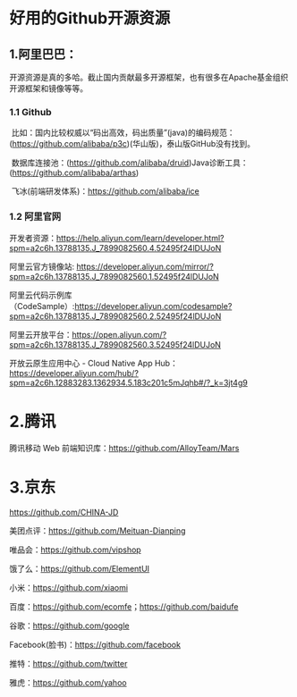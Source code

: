 # 好用的Github开源资源

## 1.阿里巴巴：

​	开源资源是真的多哈。截止国内贡献最多开源框架，也有很多在Apache基金组织开源框架和镜像等等。

### 1.1 Github

​	比如：国内比较权威以“码出高效，码出质量”(java)的编码规范：(https://github.com/alibaba/p3c)(华山版)，泰山版GitHub没有找到。

​       数据库连接池：(https://github.com/alibaba/druid)
​       Java诊断工具：(https://github.com/alibaba/arthas)

​       飞冰(前端研发体系)：<https://github.com/alibaba/ice>

### 1.2 阿里官网

  开发者资源：<https://help.aliyun.com/learn/developer.html?spm=a2c6h.13788135.J_7899082560.4.52495f24lDUJoN>

  阿里云官方镜像站: <https://developer.aliyun.com/mirror/?spm=a2c6h.13788135.J_7899082560.1.52495f24lDUJoN>

  阿里云代码示例库（CodeSample）:<https://developer.aliyun.com/codesample?spm=a2c6h.13788135.J_7899082560.2.52495f24lDUJoN>

  阿里云开放平台：<https://open.aliyun.com/?spm=a2c6h.13788135.J_7899082560.3.52495f24lDUJoN>

 开放云原生应用中心 - Cloud Native App Hub：<https://developer.aliyun.com/hub/?spm=a2c6h.12883283.1362934.5.183c201c5mJqhb#/?_k=3jt4g9>

# 2.腾讯

 腾讯移动 Web 前端知识库：<https://github.com/AlloyTeam/Mars>

# 3.京东

<https://github.com/CHINA-JD>

美团点评：<https://github.com/Meituan-Dianping>

唯品会：<https://github.com/vipshop>

饿了么：https://github.com/ElementUI

小米：<https://github.com/xiaomi>

百度：<https://github.com/ecomfe>；<https://github.com/baidufe>

谷歌：<https://github.com/google>

Facebook(脸书)：<https://github.com/facebook>

推特：<https://github.com/twitter>

雅虎：<https://github.com/yahoo>
